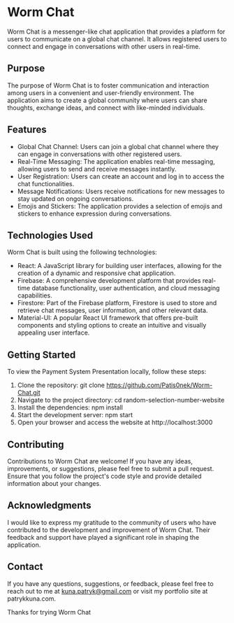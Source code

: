 # Worm Chat
Worm Chat is a messenger-like chat application that provides a platform for users to communicate on a global chat channel. It allows registered users to connect and engage in conversations with other users in real-time.

## Purpose
The purpose of Worm Chat is to foster communication and interaction among users in a convenient and user-friendly environment. The application aims to create a global community where users can share thoughts, exchange ideas, and connect with like-minded individuals.

## Features
- Global Chat Channel: Users can join a global chat channel where they can engage in conversations with other registered users.
- Real-Time Messaging: The application enables real-time messaging, allowing users to send and receive messages instantly.
- User Registration: Users can create an account and log in to access the chat functionalities.
- Message Notifications: Users receive notifications for new messages to stay updated on ongoing conversations.
- Emojis and Stickers: The application provides a selection of emojis and stickers to enhance expression during conversations.

## Technologies Used
Worm Chat is built using the following technologies:

- React: A JavaScript library for building user interfaces, allowing for the creation of a dynamic and responsive chat application.
- Firebase: A comprehensive development platform that provides real-time database functionality, user authentication, and cloud messaging capabilities.
- Firestore: Part of the Firebase platform, Firestore is used to store and retrieve chat messages, user information, and other relevant data.
- Material-UI: A popular React UI framework that offers pre-built components and styling options to create an intuitive and visually appealing user interface.

## Getting Started
To view the Payment System Presentation locally, follow these steps:

1. Clone the repository: git clone https://github.com/Patis0nek/Worm-Chat.git
2. Navigate to the project directory: cd random-selection-number-website
3. Install the dependencies: npm install
4. Start the development server: npm start
5. Open your browser and access the website at http://localhost:3000

## Contributing
Contributions to Worm Chat are welcome! If you have any ideas, improvements, or suggestions, please feel free to submit a pull request. Ensure that you follow the project's code style and provide detailed information about your changes.

##  Acknowledgments
I would like to express my gratitude to the community of users who have contributed to the development and improvement of Worm Chat. Their feedback and support have played a significant role in shaping the application.

## Contact
If you have any questions, suggestions, or feedback, please feel free to reach out to me at kuna.patryk@gmail.com or visit my portfolio site at patrykkuna.com.

Thanks for trying Worm Chat
